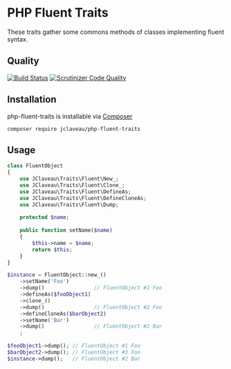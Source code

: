 # PHP Fluent Traits
These traits gather some commons methods of classes implementing fluent syntax.

## Quality
[![Build Status](https://travis-ci.org/jclaveau/php-fluent-trait.png?branch=master)](https://travis-ci.org/jclaveau/php-fluent-trait)
[![Scrutinizer Code Quality](https://scrutinizer-ci.com/g/jclaveau/php-fluent-trait/badges/quality-score.png?b=master)](https://scrutinizer-ci.com/g/jclaveau/php-fluent-trait/?branch=master)

## Installation
php-fluent-traits is installable via [Composer](http://getcomposer.org)

    composer require jclaveau/php-fluent-traits


## Usage
```php
class FluentObject
{
    use JClaveau\Traits\Fluent\New_;
    use JClaveau\Traits\Fluent\Clone_;
    use JClaveau\Traits\Fluent\DefineAs;
    use JClaveau\Traits\Fluent\DefineCloneAs;
    use JClaveau\Traits\Fluent\Dump;
    
    protected $name;
    
    public function setName($name)
    {
        $this->name = $name;
        return $this;
    }
}

$instance = FluentObject::new_()
    ->setName('Foo')
    ->dump()                // FluentObject #1 Foo
    ->defineAs($fooObject1)
    ->clone_()
    ->dump()                // FluentObject #2 Foo
    ->defineCloneAs($barObject2)
    ->setName('Bar')
    ->dump()                // FluentObject #2 Bar
    ;
    
$fooObject1->dump(); // FluentObject #1 Foo
$barObject2->dump(); // FluentObject #3 Foo
$instance->dump();   // FluentObject #2 Bar
```
